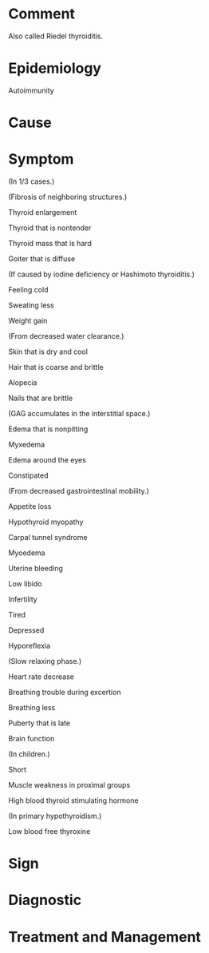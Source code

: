 # Comment

Also called Riedel thyroiditis.

# Epidemiology

Autoimmunity

# Cause

# Symptom

(In 1/3 cases.)

(Fibrosis of neighboring structures.)

Thyroid enlargement

Thyroid that is nontender

Thyroid mass that is hard

Goiter that is diffuse

(If caused by iodine deficiency or Hashimoto thyroiditis.)

Feeling cold

Sweating less

Weight gain

(From decreased water clearance.)

Skin that is dry and cool

Hair that is coarse and brittle

Alopecia

Nails that are brittle

(GAG accumulates in the interstitial space.)

Edema that is nonpitting

Myxedema

Edema around the eyes

Constipated

(From decreased gastrointestinal mobility.)

Appetite loss

Hypothyroid myopathy

Carpal tunnel syndrome

Myoedema

Uterine bleeding

Low libido

Infertility

Tired

Depressed

Hyporeflexia

(Slow relaxing phase.)

Heart rate decrease

Breathing trouble during excertion

Breathing less

Puberty that is late

Brain function

(In children.)

Short

Muscle weakness in proximal groups

High blood thyroid stimulating hormone

(In primary hypothyroidism.)

Low blood free thyroxine

# Sign

# Diagnostic

# Treatment and Management
